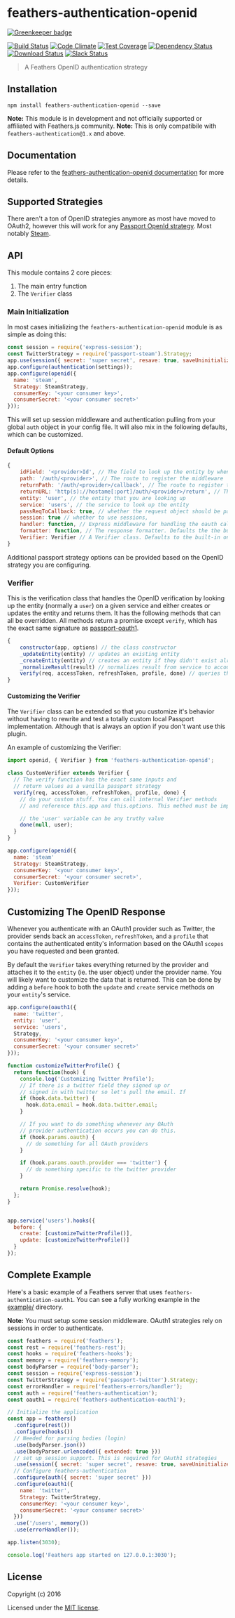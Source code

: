 # feathers-authentication-openid

[![Greenkeeper badge](https://badges.greenkeeper.io/feathersjs/feathers-authentication-openid.svg)](https://greenkeeper.io/)

[![Build Status](https://travis-ci.org/feathersjs/feathers-authentication-openid.png?branch=master)](https://travis-ci.org/feathersjs/feathers-authentication-openid)
[![Code Climate](https://codeclimate.com/github/feathersjs/feathers-authentication-openid/badges/gpa.svg)](https://codeclimate.com/github/feathersjs/feathers-authentication-openid)
[![Test Coverage](https://codeclimate.com/github/feathersjs/feathers-authentication-openid/badges/coverage.svg)](https://codeclimate.com/github/feathersjs/feathers-authentication-openid/coverage)
[![Dependency Status](https://img.shields.io/david/feathersjs/feathers-authentication-openid.svg?style=flat-square)](https://david-dm.org/feathersjs/feathers-authentication-openid)
[![Download Status](https://img.shields.io/npm/dm/feathers-authentication-oauth1.svg?style=flat-square)](https://www.npmjs.com/package/feathers-authentication-openid)
[![Slack Status](http://slack.feathersjs.com/badge.svg)](http://slack.feathersjs.com)

> A Feathers OpenID authentication strategy

## Installation

```
npm install feathers-authentication-openid --save
```
**Note:** This module is in development and not officially supported or affiliated with Feathers.js community.
**Note:** This is only compatibile with `feathers-authentication@1.x` and above.

## Documentation

Please refer to the [feathers-authentication-openid documentation](http://docs.feathersjs.com/) for more details.

## Supported Strategies

There aren't a ton of OpenID strategies anymore as most have moved to OAuth2, however this will work for any [Passport OpenId strategy](http://passportjs.org/). Most notably [Steam](https://github.com/liamcurry/passport-steam).

## API

This module contains 2 core pieces:

1. The main entry function
2. The `Verifier` class

### Main Initialization

In most cases initializing the `feathers-authentication-openid` module is as simple as doing this:

```js
const session = require('express-session');
const TwitterStrategy = require('passport-steam').Strategy;
app.use(session({ secret: 'super secret', resave: true, saveUninitialized: true }));
app.configure(authentication(settings));
app.configure(openid({
  name: 'steam',
  Strategy: SteamStrategy,
  consumerKey: '<your consumer key>',
  consumerSecret: '<your consumer secret>'
}));
```

This will set up session middleware and authentication pulling from your global `auth` object in your config file. It will also mix in the following defaults, which can be customized.

#### Default Options

```js
{
    idField: '<provider>Id', // The field to look up the entity by when logging in with the provider. Defaults to '<provider>Id' (ie. 'twitterId').
    path: '/auth/<provider>', // The route to register the middleware
    returnPath: '/auth/<provider>/callback', // The route to register the callback handler
    returnURL: 'http(s)://hostame[:port]/auth/<provider>/return', // The callback url. Will automatically take into account your host and port and whether you are in production based on your app environment to construct the url. (ie. in development http://localhost:3030/auth/twitter/callback)
    entity: 'user', // the entity that you are looking up
    service: 'users', // the service to look up the entity
    passReqToCallback: true, // whether the request object should be passed to `verify`
    session: true // whether to use sessions,
    handler: function, // Express middleware for handling the oauth callback. Defaults to the built in middleware.
    formatter: function, // The response formatter. Defaults the the built in feathers-rest formatter, which returns JSON.
    Verifier: Verifier // A Verifier class. Defaults to the built-in one but can be a custom one. See below for details.
}
```

Additional passport strategy options can be provided based on the OpenID strategy you are configuring.

### Verifier

This is the verification class that handles the OpenID verification by looking up the entity (normally a `user`) on a given service and either creates or updates the entity and returns them. It has the following methods that can all be overridden. All methods return a promise except `verify`, which has the exact same signature as [passport-oauth1](https://github.com/jaredhanson/passport-oauth1).

```js
{
    constructor(app, options) // the class constructor
    _updateEntity(entity) // updates an existing entity
    _createEntity(entity) // creates an entity if they didn't exist already
    _normalizeResult(result) // normalizes result from service to account for pagination
    verify(req, accessToken, refreshToken, profile, done) // queries the service and calls the other internal functions.
}
```

#### Customizing the Verifier

The `Verifier` class can be extended so that you customize it's behavior without having to rewrite and test a totally custom local Passport implementation. Although that is always an option if you don't want use this plugin.

An example of customizing the Verifier:

```js
import openid, { Verifier } from 'feathers-authentication-openid';

class CustomVerifier extends Verifier {
  // The verify function has the exact same inputs and
  // return values as a vanilla passport strategy
  verify(req, accessToken, refreshToken, profile, done) {
    // do your custom stuff. You can call internal Verifier methods
    // and reference this.app and this.options. This method must be implemented.

    // the 'user' variable can be any truthy value
    done(null, user);
  }
}

app.configure(openid({
  name: 'steam'
  Strategy: SteamStrategy,
  consumerKey: '<your consumer key>',
  consumerSecret: '<your consumer secret>',
  Verifier: CustomVerifier
}));
```

## Customizing The OpenID Response

Whenever you authenticate with an OAuth1 provider such as Twitter, the provider sends back an `accessToken`, `refreshToken`, and a `profile` that contains the authenticated entity's information based on the OAuth1 `scopes` you have requested and been granted.

By default the `Verifier` takes everything returned by the provider and attaches it to the `entity` (ie. the user object) under the provider name. You will likely want to customize the data that is returned. This can be done by adding a `before` hook to both the `update` and `create` service methods on your `entity`'s service.

```js
app.configure(oauth1({
  name: 'twitter',
  entity: 'user',
  service: 'users',
  Strategy,
  consumerKey: '<your consumer key>',
  consumerSecret: '<your consumer secret>'
}));

function customizeTwitterProfile() {
  return function(hook) {
    console.log('Customizing Twitter Profile');
    // If there is a twitter field they signed up or
    // signed in with twitter so let's pull the email. If
    if (hook.data.twitter) {
      hook.data.email = hook.data.twitter.email;
    }

    // If you want to do something whenever any OAuth
    // provider authentication occurs you can do this.
    if (hook.params.oauth) {
      // do something for all OAuth providers
    }

    if (hook.params.oauth.provider === 'twitter') {
      // do something specific to the twitter provider
    }

    return Promise.resolve(hook);
  };
}


app.service('users').hooks({
  before: {
    create: [customizeTwitterProfile()],
    update: [customizeTwitterProfile()]
  }
});
```

## Complete Example

Here's a basic example of a Feathers server that uses `feathers-authentication-oauth1`. You can see a fully working example in the [example/](./example/) directory.

**Note:** You must setup some session middleware. OAuth1 strategies rely on sessions in order to authenticate.

```js
const feathers = require('feathers');
const rest = require('feathers-rest');
const hooks = require('feathers-hooks');
const memory = require('feathers-memory');
const bodyParser = require('body-parser');
const session = require('express-session');
const TwitterStrategy = require('passport-twitter').Strategy;
const errorHandler = require('feathers-errors/handler');
const auth = require('feathers-authentication');
const oauth1 = require('feathers-authentication-oauth1');

// Initialize the application
const app = feathers()
  .configure(rest())
  .configure(hooks())
  // Needed for parsing bodies (login)
  .use(bodyParser.json())
  .use(bodyParser.urlencoded({ extended: true }))
  // set up session support. This is required for OAuth1 strategies
  .use(session({ secret: 'super secret', resave: true, saveUninitialized: true }))
  // Configure feathers-authentication
  .configure(auth({ secret: 'super secret' }))
  .configure(oauth1({
    name: 'twitter',
    Strategy: TwitterStrategy,
    consumerKey: '<your consumer key>',
    consumerSecret: '<your consumer secret>'
  }))
  .use('/users', memory())
  .use(errorHandler());

app.listen(3030);

console.log('Feathers app started on 127.0.0.1:3030');
```

## License

Copyright (c) 2016

Licensed under the [MIT license](LICENSE).
